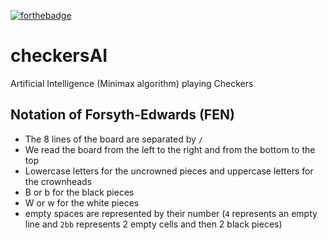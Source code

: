 [![forthebadge](https://forthebadge.com/images/badges/made-with-python.svg)](https://forthebadge.com)
# checkersAI
Artificial Intelligence (Minimax algorithm) playing Checkers
## Notation of Forsyth-Edwards (FEN)
- The 8 lines of the board are separated by `/`
- We read the board from the left to the right and from the bottom to the top
- Lowercase letters for the uncrowned pieces and uppercase letters for the crownheads
- B or b for the black pieces
- W or w for the white pieces
- empty spaces are represented by their number (`4` represents an empty line and `2bb` represents 2 empty cells and then 2 black pieces)
